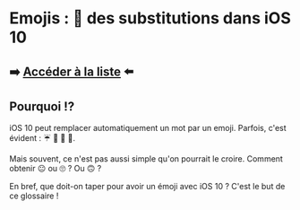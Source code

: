 # Emojis : 📖 des substitutions dans iOS 10

## ➡️ [Accéder à la liste](https://github.com/nicolinuxfr/emojis-iOS10/blob/master/liste.md) ⬅️

## Pourquoi ⁉️

iOS 10 peut remplacer automatiquement un mot par un emoji. Parfois, c'est évident : ☔️ 🐎 🌳 🍎. 

Mais souvent, ce n'est pas aussi simple qu'on pourrait le croire. Comment obtenir 😐 ou 🙄 ? Ou 🙃 ?

En bref, que doit-on taper pour avoir un émoji avec iOS 10 ? C'est le but de ce glossaire !
